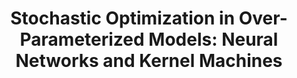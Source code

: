 ---
dual: True
name1: Misha Belkin
email1: mbelkin@ucsd.edu
photo1: https://datascience.ucsd.edu/wp-content/uploads/2022/09/Misha-Belkin.jpg
website1: http://misha.belkin-wang.org/
name2: Yian Ma
email2: yianma@ucsd.edu 
photo2: https://datascience.ucsd.edu/wp-content/uploads/2022/09/Yian-Ma-Web.jpg
website2: https://sites.google.com/view/yianma/home
domain: B13
title: "Stochastic Optimization in Over-Parameterized Models: Neural Networks and Kernel Machines"
bio: "<ul><li>Yian Ma: I am an assistant professor at the Halıcıoğlu Data Science Institute and an affliated faculty member at the Computer Science and Engineering Department of University of California San Diego. Prior to UCSD, I spent a year as a visiting faculty at Google Research. Before that, I was a post-doctoral fellow at EECS, UC Berkeley and completed my Ph.D. at University of Washington. My current research primarily revolves around scalable inference methods for credible machine learning. This involves designing Bayesian inference methods to quantify uncertainty in the predictions of complex models; understanding computational and statistical guarantees of inference algorithms; and leveraging these scalable algorithms to learn from time series data and perform sequential decision making tasks.</li></ul>"
description: "Stochastic optimization has been the main powerhouse for modern machine learning. In particular, one needs to tune the optimization methods for the over-parametrized models such as deep neural networks or kernel machines. During this capstone project, we will explore how to train those over-parametrized models with stochastic gradient descent and its variants. We will also study interesting phenomena arising from such technical problems."
summer: "Please finish reading the following 3 papers during the summer. Pick one to go into the nitty gritty details. Close to the beginning of the quarter, prepare a short presentation about the paper. You can either use slides or prepare to present it on the whiteboard with the fellow students who pick the same paper. Papers: <ul><li><a href='https://www.sciencedirect.com/science/article/abs/pii/S106352032100110X'>https://www.sciencedirect.com/science/article/abs/pii/S106352032100110X</a></li><li><a href='https://arxiv.org/abs/2105.14368'>https://arxiv.org/abs/2105.14368</a></li><li><a href='https://arxiv.org/abs/2202.09885'>https://arxiv.org/abs/2202.09885</a></li></ul>"
oldstudent: https://mbouassa.github.io/mysite/
prerequisites: Probability, Optimization, Linear algebra, Multivariate calculus
time: Wednesday 9-10AM, In-Person 📍 HDSI 455
style: 
seats: 12
tag: Graphs and Deep Learning
---